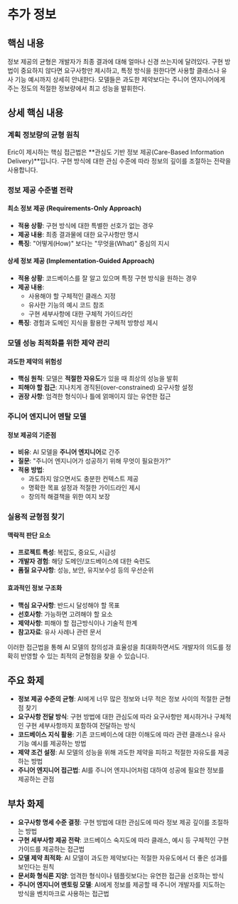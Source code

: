 # 추가 정보

## 핵심 내용
정보 제공의 균형은 개발자가 최종 결과에 대해 얼마나 신경 쓰는지에 달려있다. 구현 방법이 중요하지 않다면 요구사항만 제시하고, 특정 방식을 원한다면 사용할 클래스나 유사 기능 예시까지 상세히 안내한다. 모델들은 과도한 제약보다는 주니어 엔지니어에게 주는 정도의 적절한 정보량에서 최고 성능을 발휘한다.

## 상세 핵심 내용
### 계획 정보량의 균형 원칙

Eric이 제시하는 핵심 접근법은 **관심도 기반 정보 제공(Care-Based Information Delivery)**입니다. 구현 방식에 대한 관심 수준에 따라 정보의 깊이를 조절하는 전략을 사용합니다.

### 정보 제공 수준별 전략

#### 최소 정보 제공 (Requirements-Only Approach)
- **적용 상황**: 구현 방식에 대한 특별한 선호가 없는 경우
- **제공 내용**: 최종 결과물에 대한 요구사항만 명시
- **특징**: "어떻게(How)" 보다는 "무엇을(What)" 중심의 지시

#### 상세 정보 제공 (Implementation-Guided Approach)
- **적용 상황**: 코드베이스를 잘 알고 있으며 특정 구현 방식을 원하는 경우
- **제공 내용**: 
  - 사용해야 할 구체적인 클래스 지정
  - 유사한 기능의 예시 코드 참조
  - 구현 세부사항에 대한 구체적 가이드라인
- **특징**: 경험과 도메인 지식을 활용한 구체적 방향성 제시

### 모델 성능 최적화를 위한 제약 관리

#### 과도한 제약의 위험성
- **핵심 원칙**: 모델은 **적절한 자유도**가 있을 때 최상의 성능을 발휘
- **피해야 할 접근**: 지나치게 경직된(over-constrained) 요구사항 설정
- **권장 사항**: 엄격한 형식이나 틀에 얽매이지 않는 유연한 접근

### 주니어 엔지니어 멘탈 모델

#### 정보 제공의 기준점
- **비유**: AI 모델을 **주니어 엔지니어**로 간주
- **질문**: "주니어 엔지니어가 성공하기 위해 무엇이 필요한가?"
- **적용 방법**: 
  - 과도하지 않으면서도 충분한 컨텍스트 제공
  - 명확한 목표 설정과 적절한 가이드라인 제시
  - 창의적 해결책을 위한 여지 보장

### 실용적 균형점 찾기

#### 맥락적 판단 요소
- **프로젝트 특성**: 복잡도, 중요도, 시급성
- **개발자 경험**: 해당 도메인/코드베이스에 대한 숙련도
- **품질 요구사항**: 성능, 보안, 유지보수성 등의 우선순위

#### 효과적인 정보 구조화
- **핵심 요구사항**: 반드시 달성해야 할 목표
- **선호사항**: 가능하면 고려해야 할 요소
- **제약사항**: 피해야 할 접근방식이나 기술적 한계
- **참고자료**: 유사 사례나 관련 문서

이러한 접근법을 통해 AI 모델의 창의성과 효율성을 최대화하면서도 개발자의 의도를 정확히 반영할 수 있는 최적의 균형점을 찾을 수 있습니다.

## 주요 화제
- **정보 제공 수준의 균형**: AI에게 너무 많은 정보와 너무 적은 정보 사이의 적절한 균형점 찾기
- **요구사항 전달 방식**: 구현 방법에 대한 관심도에 따라 요구사항만 제시하거나 구체적인 구현 세부사항까지 포함하여 전달하는 방식
- **코드베이스 지식 활용**: 기존 코드베이스에 대한 이해도에 따라 관련 클래스나 유사 기능 예시를 제공하는 방법
- **제약 조건 설정**: AI 모델의 성능을 위해 과도한 제약을 피하고 적절한 자유도를 제공하는 방법
- **주니어 엔지니어 접근법**: AI를 주니어 엔지니어처럼 대하여 성공에 필요한 정보를 제공하는 관점

## 부차 화제
- **요구사항 명세 수준 결정**: 구현 방법에 대한 관심도에 따라 정보 제공 깊이를 조절하는 방법
- **구현 세부사항 제공 전략**: 코드베이스 숙지도에 따라 클래스, 예시 등 구체적인 구현 가이드를 제공하는 접근법
- **모델 제약 최적화**: AI 모델이 과도한 제약보다는 적절한 자유도에서 더 좋은 성과를 보인다는 원칙
- **문서화 형식론 지양**: 엄격한 형식이나 템플릿보다는 유연한 접근을 선호하는 방식
- **주니어 엔지니어 멘토링 모델**: AI에게 정보를 제공할 때 주니어 개발자를 지도하는 방식을 벤치마크로 사용하는 접근법
